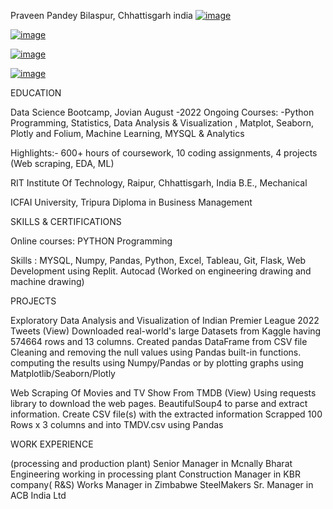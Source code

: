 Praveen Pandey
Bilaspur, Chhattisgarh india
[![image](https://user-images.githubusercontent.com/114177903/217253438-40491c06-7d34-4967-aa08-dc95148a1137.png)
](https://www.linkedin.com/in/praveen-pandey-6099aa30/)

[![image](https://user-images.githubusercontent.com/114177903/217253751-78eaf0f1-efb7-460e-99be-8b033af0a781.png)
](https://github.com/praveenpandey77)   

[![image](https://user-images.githubusercontent.com/114177903/217254136-618f6169-909b-4c5d-aa3e-9ba23bd004e0.png)
](https://www.medium.com/@praveen.pandey77)  

[![image](https://user-images.githubusercontent.com/114177903/217254487-dd2e8f87-d1b8-4a37-9da0-ae10fe85eb46.png)
](https://jovian.com/praveen-pandey77)

EDUCATION                  

Data Science Bootcamp, Jovian  August -2022 Ongoing Courses: -Python Programming, Statistics, Data Analysis & Visualization , Matplot, Seaborn, Plotly and Folium, Machine Learning, MYSQL & Analytics

Highlights:- 600+ hours of coursework, 10 coding assignments, 4  projects (Web scraping, EDA, ML)

RIT Institute Of Technology, Raipur, Chhattisgarh, India
B.E., Mechanical

ICFAI University,  Tripura
Diploma in Business Management

SKILLS & CERTIFICATIONS

Online courses: PYTHON Programming


Skills :  MYSQL, Numpy, Pandas, Python, Excel, Tableau, Git, Flask, Web Development using Replit.
Autocad (Worked on engineering drawing and machine drawing)

PROJECTS


Exploratory Data Analysis and Visualization of Indian Premier League 2022 Tweets (View)
Downloaded real-world's large Datasets from Kaggle having 574664 rows and 13 columns.
Created pandas  DataFrame from CSV file 
Cleaning and removing the null values using Pandas built-in functions.
computing the results using Numpy/Pandas or by plotting graphs using Matplotlib/Seaborn/Plotly


Web Scraping Of Movies and TV Show From TMDB (View) 
Using requests library to download the web pages.
BeautifulSoup4 to parse and extract information.
Create CSV file(s) with the extracted information
Scrapped 100 Rows x 3 columns and into TMDV.csv using Pandas



WORK EXPERIENCE 

(processing and production plant)
Senior Manager in Mcnally Bharat Engineering working in processing plant
Construction Manager in KBR company( R&S)
Works Manager in Zimbabwe SteelMakers
Sr. Manager in ACB India Ltd
